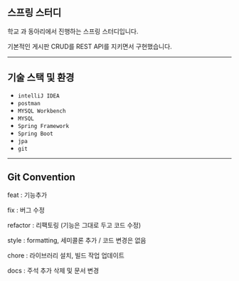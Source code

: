 ## 스프링 스터디

학교 과 동아리에서 진행하는 스프링 스터디입니다.

기본적인 게시판 CRUD를 REST API를 지키면서 구현했습니다.

----

## 기술 스택 및 환경

- `intelliJ IDEA`
- `postman`
- `MYSQL Workbench`
- `MYSQL`
- `Spring Framework`
- `Spring Boot`
- `jpa`
- `git`

----

## Git Convention

feat : 기능추가

fix : 버그 수정

refactor : 리팩토링 (기능은 그대로 두고 코드 수정)

style : formatting, 세미콜론 추가 / 코드 변경은 없음

chore : 라이브러리 설치, 빌드 작업 업데이트

docs : 주석 추가 삭제 및 문서 변경
